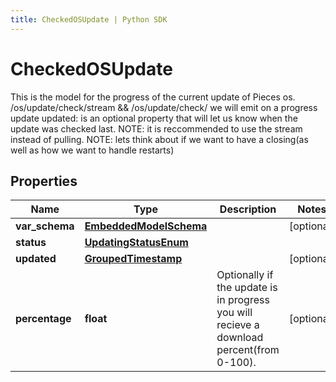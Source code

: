 ```yaml
---
title: CheckedOSUpdate | Python SDK
---
```


# CheckedOSUpdate

This is the model for the progress of the current update of Pieces os.  /os/update/check/stream && /os/update/check/  we will emit on a progress update  updated: is an optional property that will let us know when the update was checked last.  NOTE: it is reccommended to use the stream instead of pulling. NOTE: lets think about if we want to have a closing(as well as how we want to handle restarts)

## Properties

Name | Type | Description | Notes
------------ | ------------- | ------------- | -------------
**var_schema** | [**EmbeddedModelSchema**](EmbeddedModelSchema.md) |  | [optional] 
**status** | [**UpdatingStatusEnum**](UpdatingStatusEnum.md) |  | 
**updated** | [**GroupedTimestamp**](GroupedTimestamp.md) |  | [optional] 
**percentage** | **float** | Optionally if the update is in progress you will recieve a download percent(from 0-100). | [optional] 


